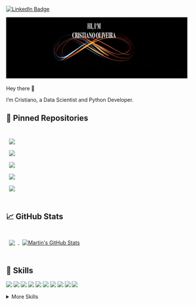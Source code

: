 

<!-- [![Visits Badge](https://badges.pufler.dev/visits/cristiano2132/cristiano2132)](https://cristiano2132.github.io/) -->
[![LinkedIn Badge](https://img.shields.io/badge/LinkedIn-Profile-informational?style=flat&logo=linkedin&logoColor=white&color=0D76A8)](https://www.linkedin.com/in/cristiano-oliveira-231a31140/)
<!-- [![CodePen Badge](https://img.shields.io/badge/CodePen-Profile-informational?style=flat&logo=codepen&logoColor=white&color=black)](https://codepen.io/Cristiano2132) -->
[![Braydon's GitHub Banner](static/background.png)](https://cristiano2132.github.io/)


Hey there 👋

I’m Cristiano, a Data Scientist and Python Developer. 



## 📌 Pinned Repositories

<br>

<a href="https://github.com/Cristiano2132/tailwindcss-v2-dark-mode-tutorial_spatial_data">
  <img align="center" style="margin:0.5rem" src="https://github-readme-stats.vercel.app/api/pin/?username=Cristiano2132&repo=tutorial_spatial_data&title_color=ffffff&text_color=c9cacc&icon_color=4AB197&bg_color=1A2B34" />
</a>

<br>

<a href="https://github.com/Cristiano2132/eda">
  <img align="center" style="margin:0.5rem" src="https://github-readme-stats.vercel.app/api/pin/?username=Cristiano2132&repo=eda&title_color=ffffff&text_color=c9cacc&icon_color=4AB197&bg_color=1A2B34" />
</a>

<br>

<a href="https://github.com/Cristiano2132/design_patterns_python">
  <img align="center" style="margin:0.5rem" src="https://github-readme-stats.vercel.app/api/pin/?username=Cristiano2132&repo=design_patterns_python&title_color=ffffff&text_color=c9cacc&icon_color=4AB197&bg_color=1A2B34" />
</a>

<br>

<a href="https://github.com/Cristiano2132/TensorFlowKeras">
  <img align="center" style="margin:0.5rem" src="https://github-readme-stats.vercel.app/api/pin/?username=Cristiano2132&repo=TensorFlowKeras&title_color=ffffff&text_color=c9cacc&icon_color=4AB197&bg_color=1A2B34" />
</a>

<br>

<a href="https://github.com/Cristiano2132/officeapi">
  <img align="center" style="margin:0.5rem" src="https://github-readme-stats.vercel.app/api/pin/?username=Cristiano2132&repo=bayesian_optimization&title_color=ffffff&text_color=c9cacc&icon_color=4AB197&bg_color=1A2B34" />
</a>

<br>
<br>

## &#x1f4c8; GitHub Stats

<br>

<a href="https://github.com/Cristiano2132">
  <img align="center" style="margin:0.5rem" src="https://github-readme-stats.vercel.app/api/top-langs/?username=Cristiano2132&hide=html,css&title_color=ffffff&text_color=c9cacc&icon_color=4AB197&bg_color=1A2B34" />
</a>

<a href="https://github.com/Cristiano2132">
  <img align="center" style="margin:0.5rem" src="https://github-readme-stats.vercel.app/api?username=Cristiano2132&show_icons=true&line_height=27&count_private=true&title_color=ffffff&text_color=c9cacc&icon_color=4AB097&bg_color=1A2B34" alt="Martin's GitHub Stats" />
</a>

<br>
<br>

## 💼 Skills

![](https://img.shields.io/badge/Code-Python-informational?style=flat&logo=python&logoColor=white&color=4AB197)
![](https://img.shields.io/badge/Code-R-informational?style=flat&logo=r&logoColor=white&color=4AB197)
![](https://img.shields.io/badge/SQL-SQL-informational?style=flat&logo=sql&logoColor=white&color=4AB197)
![](https://img.shields.io/badge/Library-Pandas-informational?style=flat&logo=pandas&logoColor=white&color=4AB197)
![](https://img.shields.io/badge/Library-NumPy-informational?style=flat&color=4AB197)
![](https://img.shields.io/badge/Visualization-Matplotlib-informational?style=flat&logo=matplotlib&logoColor=white&color=4AB197)
![](https://img.shields.io/badge/Library-Scikit--learn-informational?style=flat&color=4AB197)
![](https://img.shields.io/badge/Library-TensorFlow-informational?style=flat&logo=tensorflow&logoColor=white&color=4AB197)
![](https://img.shields.io/badge/Version%20Control-Git%2FGitHub-informational?style=flat&logo=github&logoColor=white&color=4AB197)
![](https://img.shields.io/badge/Framework-FastAPI-informational?style=flat&color=4AB197)






<details>
<summary>More Skills</summary>
<br>

![](https://img.shields.io/badge/Library-dplyr-informational?style=flat&color=4AB197)
![](https://img.shields.io/badge/Visualization-ggplot-informational?style=flat&color=4AB197)


<br>

![](https://img.shields.io/badge/POO-POO-informational?style=flat&color=4AB197)
![](https://img.shields.io/badge/SOLID-SOLID-informational?style=flat&color=4AB197)
![](https://img.shields.io/badge/Design%20Patterns-Design%20Patterns-informational?style=flat&color=4AB197)
![](https://img.shields.io/badge/Coding%20Practices-Clean%20Code-informational?style=flat&color=4AB197)

<br>

![](https://img.shields.io/badge/Containerization-Docker-informational?style=flat&logo=docker&logoColor=white&color=4AB197)
![](https://img.shields.io/badge/Containerization-Docker%20Compose-informational?style=flat&color=4AB197)

<br>

![](https://img.shields.io/badge/Methodology-Agile-informational?style=flat&color=4AB197)
![](https://img.shields.io/badge/LaTeX-LaTeX-informational?style=flat&color=4AB197)
![](https://img.shields.io/badge/CI-CI-informational?style=flat&color=4AB197)

</details>

<br>

